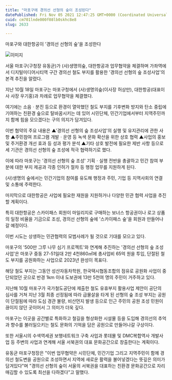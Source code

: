 ```yaml
---
title: "마포구에 경의선 선형의 숲이 조성된다"
datePublished: Fri Nov 05 2021 12:47:25 GMT+0000 (Coordinated Universal Time)
cuid: cm701lnde000f08lb0skhc8e8
slug: 2633

---
```



마포구와 대한항공이 '경의선 선형의 숲'을 조성한다

![이미지](https://cdn.hashnode.com/res/hashnode/image/upload/v1739251774448/22f2de02-b0be-4fa0-911b-5af67c0a6831.png)

서울 마포구(구청장 유동균)가 (사)생명의숲, 대한항공과 업무협약을 체결하며 가좌역에서 디지털미디어시티역 구간 경의선 철도 부지를 활용한 '경의선 선형의 숲 조성사업'의 본격 추진을 알렸다.

지난 10월 18일 마포구는 마포구청에서 (사)생명의숲(이사장 허상만), 대한항공(대표이사 사장 우기홍)과 차례로 업무협약을 체결했다.

여기에는 소음ㆍ분진 등으로 환경이 열악했던 철도 부지를 기후변화 방지와 탄소 중립에 기여하는 친환경 숲으로 탈바꿈시키는 데 있어 시민단체, 민간기업에서부터 지역주민까지 함께 힘을 모으겠다는 구의 의지가 담겨있다.

이번 협약의 주요 내용은 ▲'경의선 선형의 숲 조성사업'의 실행 및 유지관리에 관한 사항 ▲주민참여 프로그램 개발ㆍ운영 등 녹색 문화 확산을 위한 상호 협력 ▲사업의 홍보 및 주거환경 개선 효과 등 성과 평가 분석 ▲기타 상호 발전에 필요한 제반 사항 등으로 세 기관은 경의선 선형의 숲 조성에 적극 협력하기로 했다.

이에 따라 마포구는 '경의선 선형의 숲 조성' 기획ㆍ실행 전반을 총괄하고 민간 참여 부분에 대한 부지 제공과 각종 인허가 절차 등 행정 업무를 지원하게 된다.

(사)생명의 숲에서는 민간기업의 참여를 유도해 행정과 주민, 기업 등 지역사회의 연결 및 소통에 주력한다.

마지막으로 대한항공은 사업에 필요한 재원을 지원하거나 다양한 민관 협력 사업을 추진할 계획이다.

특히 대한항공은 스카이패스 회원이 마일리지로 구매하는 보너스 항공권이나 로고 상품의 일정 비율을 기금으로 조성, 경의선 선형의 숲에 '스카이패스 숲'을 회원과 만들어나갈 예정이다.

이번 시도는 상생하는 민관협력의 모범사례가 될 것으로 기대를 모으고 있다.

마포구의 '500만 그루 나무 심기 프로젝트'와 연계해 추진하는 '경의선 선형의 숲 조성사업'은 마포구 중동 27-51일대 2만 4천860㎡에 총사업비 65억 원을 투입, 단절된 철도 부지를 공원화하는 사업으로 2023년 완성이 목표다.

해당 철도 부지는 그동안 성산자동차학원, 한국택시협동조합의 점유로 공원화 사업이 중단되었던 곳으로 반경 1km 이내 도보권에 13만 5천여 명의 주민이 거주하고 있다.

지난해 10월 마포구가 국가철도공단에 제출한 철도 유휴부지 활용사업 제안이 공단의 심사를 거쳐 지난 3월 최종 선정됨에 따라 급물살을 타게 된 선형의 숲 조성 부지는 공원이 단절됨에 따라 도심 경관 불량, 비산먼지 발생 등으로 인근 주민의 공원 조성 민원이 끊이지 않던 곳이어서 그 의미가 더욱 깊다.

마포구는 이곳을 공간별로 특화하고 철길을 형상화한 시설물 등을 도입해 경의선의 추억과 향수를 불러일으키는 철도 문화의 기억을 담은 공원으로 만들어나갈 구상이다.

또한 서울시의 수색역세권 보행네트워크 구축 사업과 롯데몰 및 DMC복합역사 개발사업 등 주변의 사업과 연계해 서울 서북권의 대표 문화공간으로 창출한다는 계획이다.

유동균 마포구청장은 "이번 업무협약은 시민단체, 민간기업 그리고 지역주민이 함께 경의선 철도변을 공원으로 조성하면서 지역에 새로운 활력을 불어넣겠다는 뜻깊은 의미가 담겨있다"며 "경의선 선형의 숲이 서울의 서북권을 대표하는 친환경 문화공간으로 자리매김할 수 있도록 최선을 다하겠다"고 말했다.